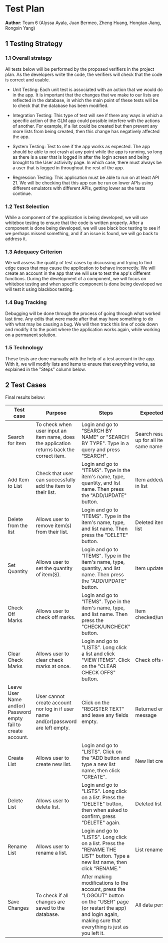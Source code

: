 # Test Plan

**Author**: Team 6 (Alyssa Ayala, Juan Bermeo, Zheng Huang, Hongtao Jiang, Rongxin Yang)

## 1 Testing Strategy

### 1.1 Overall strategy

All tests below will be performed by the proposed verifiers in the project plan. As the developers write the code, the verifiers will check that the code is correct and usable.

- Unit Testing: Each unit test is associated with an action that we would do in the app. It is important that the changes that we make to our lists are reflected in the database, in which the main point of these tests will be to check that the database has been modified.

- Integration Testing: This type of test will see if there any ways in which a specific action of the GLM app could possible interfere with the actions of another. For example, if a list could be created but then prevent any more lists from being created, then this change has negatively affected the app.

- System Testing: Test to see if the app works as expected. The app should be able to not crash at any point while the app is running, so long as there is a user that is logged in after the login screen and being brought to the User activivity page. In which case, there must always be a user that is logged in throughout the rest of the app.

- Regression Testing: This application must be able to run on at least API 21. We will be checking that this app can be run on lower APIs using different emulators with different APIs, getting lower as the tests continue.

### 1.2 Test Selection

While a component of the application is being developed, we will use whitebox testing to ensure that the code is written properly. After a component is done being developed, we will use black box testing to see if we perhaps missed something, and if an issue is found, we will go back to address it.

### 1.3 Adequacy Criterion

We will assess the quality of test cases by discussing and trying to find edge cases that may cause the application to behave incorrectly. We will create an account in the app that we will use to test the app's different functions. During the development of a component, we will focus on whitebox testing and when specific component is done being developed we will test it using blackbox testing.

### 1.4 Bug Tracking

Debugging will be done through the process of going through what worked last time. Any edits that were made after that may have something to do with what may be causing a bug. We will then track this line of code down and modify it to the point where the application works again, while working on a permanent solution.

### 1.5 Technology

These tests are done manually with the help of a test account in the app. With it, we will modify lists and items to ensure that everything works, as explained in the "Steps" column below.

## 2 Test Cases

Final results below:

| Test case                                                   | Purpose                                                      | Steps                                                        | Expected result                                              | Actual result | Pass/Fail |
| ------------------------------------------------------------ | ------------------------------------------------------------ | ------------------------------------------------------------ | ------------------------------------------------------------ | ------------- | --------- |
| Search for Item                                       | To check when user input an item name, does the application returns back the correct item. | Login and go to "SEARCH BY NAME" or "SEARCH BY TYPE". Type in a query and press "SEARCH".| Search results pop up for all items with same name or type |  Search results pop up for all items with same name or type       |  Pass                                                                  |                                                              |               |           |
| Add Item to List                                          | Check that user can successfully add the item to  their list. | Login and go to "ITEMS". Type in the item's name, type, quantity, and list name. Then press the "ADD/UPDATE" button. | Item added/updated in list     | Item added/updated in list             |   Pass       |
| Delete from the list                                      | Allows user to remove item(s) from their list.               | Login and go to "ITEMS". Type in the item's name, type, and list name. Then press the "DELETE" button. | Deleted item from list                       |  Deleted item from list            |  Pass        |
| Set Quantity                                           | Allows user to set the quantity of item(S).                  | Login and go to "ITEMS". Type in the item's name, type, quantity, and list name. Then press the "ADD/UPDATE" button. | Item updated                                   | Item updated              | Pass     |
| Check Off Marks                                      | Allows user to check off marks.                              | Login and go to "ITEMS". Type in the item's name, type, and list name. Then press the "CHECK/UNCHECK" button. | Item checked/unchecked                                                      |  Item checked/unchecked            |  Pass         |
| Clear Check Marks                                            | Allows user to clear check marks at once.                          | Login and go to "LISTS". Long click a list and click "VIEW ITEMS". Click on the "CLEAR CHECK OFFS" button. | Check offs cleared                    |  Check offs cleared             |   Pass        |
| Leave User Name and(or) Password empty fail to create account. | User cannot create account nor log in if user name and(or)password are left empty. | Click on the "REGISTER TEXT" and leave any fields empty.              | Returned error message                                        |  Returned error message             |  Pass         |
| Create List                                                | Allows user to create new list.                              | Login and go to "LISTS". Click on the "ADD button and type a new list name, then click "CREATE". | New list created                                       | New list created      |  Pass         |
| Delete List                                              | Allows user to delete list.                                  | Login and go to "LISTS". Long click on a list. Press the "DELETE" button, then when asked to confirm, press "DELETE" again. | Deleted list                         |  Deleted list           |  Pass         |
| Rename List                                       | Allows user to rename a list.                                | Login and go to "LISTS". Long click on a list. Press the "RENAME THE LIST" button. Type a new list name, then click "RENAME." | List renamed                                        |   List renamed            |  Pass         |
| Save Changes | To check if all changes are saved to the database. | After making modifications to the account, press the "LOGOUT" button on the "USER" page (or restart the app) and login again, making sure that everything is just as you left it. | All data persists | All data persists | Pass |
